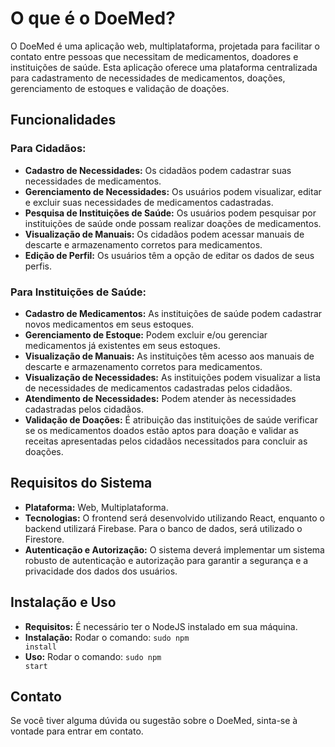 # O que é o DoeMed?

O DoeMed é uma aplicação web, multiplataforma, projetada para facilitar o contato entre pessoas que necessitam de medicamentos, doadores e instituições de saúde. Esta aplicação oferece uma plataforma centralizada para cadastramento de necessidades de medicamentos, doações, gerenciamento de estoques e validação de doações.

## Funcionalidades

### Para Cidadãos:
- **Cadastro de Necessidades:** Os cidadãos podem cadastrar suas necessidades de medicamentos.
- **Gerenciamento de Necessidades:** Os usuários podem visualizar, editar e excluir suas necessidades de medicamentos cadastradas.
- **Pesquisa de Instituições de Saúde:** Os usuários podem pesquisar por instituições de saúde onde possam realizar doações de medicamentos.
- **Visualização de Manuais:** Os cidadãos podem acessar manuais de descarte e armazenamento corretos para medicamentos.
- **Edição de Perfil:** Os usuários têm a opção de editar os dados de seus perfis.

### Para Instituições de Saúde:
- **Cadastro de Medicamentos:** As instituições de saúde podem cadastrar novos medicamentos em seus estoques.
- **Gerenciamento de Estoque:** Podem excluir e/ou gerenciar medicamentos já existentes em seus estoques.
- **Visualização de Manuais:** As instituições têm acesso aos manuais de descarte e armazenamento corretos para medicamentos.
- **Visualização de Necessidades:** As instituições podem visualizar a lista de necessidades de medicamentos cadastradas pelos cidadãos.
- **Atendimento de Necessidades:** Podem atender às necessidades cadastradas pelos cidadãos.
- **Validação de Doações:** É atribuição das instituições de saúde verificar se os medicamentos doados estão aptos para doação e validar as receitas apresentadas pelos cidadãos necessitados para concluir as doações.

## Requisitos do Sistema

- **Plataforma:** Web, Multiplataforma.
- **Tecnologias:** O frontend será desenvolvido utilizando React, enquanto o backend utilizará Firebase. Para o banco de dados, será utilizado o Firestore.
- **Autenticação e Autorização:** O sistema deverá implementar um sistema robusto de autenticação e autorização para garantir a segurança e a privacidade dos dados dos usuários.

## Instalação e Uso

- **Requisitos:** É necessário ter o NodeJS instalado em sua máquina.
- **Instalação:** Rodar o comando: <code>sudo npm install</code><br>
- **Uso:** Rodar o comando: <code>sudo npm start</code><br>

## Contato

Se você tiver alguma dúvida ou sugestão sobre o DoeMed, sinta-se à vontade para entrar em contato.
